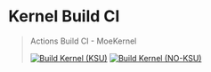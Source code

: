 # Kernel Build CI
> Actions Build CI - MoeKernel
>
> [![Build Kernel (KSU)](https://github.com/MoeKernel/build_ci/actions/workflows/build_ksu.yml/badge.svg)](https://github.com/MoeKernel/build_ci/actions/workflows/build_ksu.yml)
> [![Build Kernel (NO-KSU)](https://github.com/MoeKernel/build_ci/actions/workflows/build_non_ksu.yml/badge.svg?event=workflow_dispatch)](https://github.com/MoeKernel/build_ci/actions/workflows/build_non_ksu.yml)
